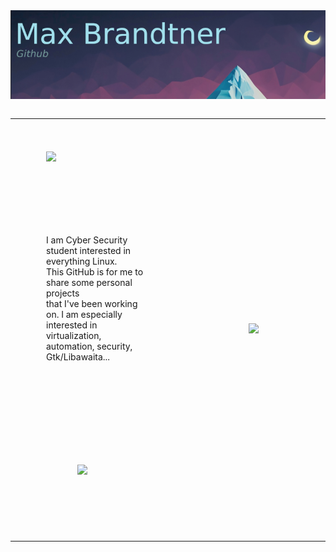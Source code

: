 <table>
  <tr style="margin: 50px;">
    <a>
      <img style="max-width: 500;" src="https://github.com/MaxBrandtner/MaxBrandtner/blob/main/github_banner.png">
    </a>
  </tr>
</table>

<table style="border: none;">
  <tr style="borer: none;">
    <td style="border: none;">
      <div style="margin: 50px;">
        <a href="https://skillicons.dev">
          <img src="https://skillicons.dev/icons?i=c,bash,python,gtk,linux">
        </a>
      </div>
      <div style="padding: 50px;">
        <p>
          I am Cyber Security student interested in everything Linux. <br> 
          This GitHub is for me to share some personal projects <br> 
          that I've been working on. I am especially interested in <br>
          virtualization, automation, security, Gtk/Libawaita...
        </p>
      </div>
      <div style="padding: 100px;">
        <a>
          <img src="https://github-readme-stats.vercel.app/api?username=MaxBrandtner&theme=tokyonight&count_private=true&hide_border=true&line_height=20">
        </a>
      </div>  
    </td>
    <td style="border: none; min-width: 200px; min-height: 200px;">
      <div style="padding: 100px">
        <a>
          <img src="https://github-readme-stats.vercel.app/api/top-langs/?username=MaxBrandtner&layout=pie&theme=tokyonight&count_private=true&hide_border=true">
        </a>
      </div>
    </td>
  </tr>
</table>
